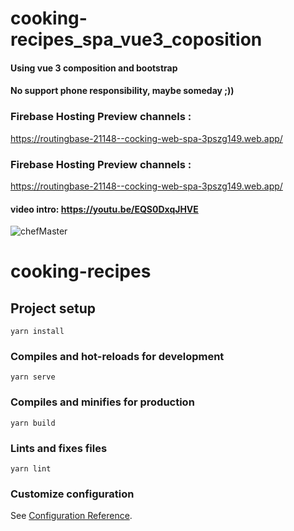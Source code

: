 # cooking-recipes_spa_vue3_coposition
#### Using vue 3 composition and bootstrap
#### No support phone responsibility, maybe someday ;))
### Firebase Hosting Preview channels :
https://routingbase-21148--cocking-web-spa-3pszg149.web.app/

### Firebase Hosting Preview channels :
https://routingbase-21148--cocking-web-spa-3pszg149.web.app/
#### video intro: https://youtu.be/EQS0DxqJHVE
![chefMaster](https://user-images.githubusercontent.com/51271834/173125312-a3f46a30-38c5-4aca-8f48-cfa6b55c1a45.png)


# cooking-recipes

## Project setup
```
yarn install
```

### Compiles and hot-reloads for development
```
yarn serve
```

### Compiles and minifies for production
```
yarn build
```

### Lints and fixes files
```
yarn lint
```

### Customize configuration
See [Configuration Reference](https://cli.vuejs.org/config/).

